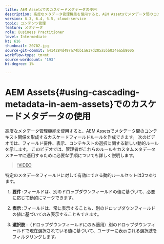 ```yaml
---
title: AEM Assetsでのカスケードメタデータの使用
description: 高度なメタデータ管理機能を使用すると、AEM Assetsでメタデータ間のコンテキスト関係を形成するカスケードフィールドルールを作成できます。 次のビデオでは、フィールド要件、表示、コンテキストの選択に関する新しい動的ルールを示します。 このビデオでは、管理者がこれらのルールをカスタムメタデータスキーマに適用するために必要な手順についても詳しく説明します。
version: 6.3, 6.4, 6.5, cloud-service
topic: コンテンツ管理
feature: メタデータ
role: Business Practitioner
level: Intermediate
kt: 616
thumbnail: 20702.jpg
source-git-commit: a414284d497a74bb1a617d205a5bb034ea5b8005
workflow-type: tm+mt
source-wordcount: '193'
ht-degree: 1%

---
```



# AEM Assets{#using-cascading-metadata-in-aem-assets}でのカスケードメタデータの使用

高度なメタデータ管理機能を使用すると、AEM Assetsでメタデータ間のコンテキスト関係を形成するカスケードフィールドルールを作成できます。 次のビデオでは、フィールド要件、表示、コンテキストの選択に関する新しい動的ルールを示します。 このビデオでは、管理者がこれらのルールをカスタムメタデータスキーマに適用するために必要な手順についても詳しく説明します。

>[!VIDEO](https://video.tv.adobe.com/v/20702/?quality=12&learn=on)

特定のメタデータフィールドに対して有効にできる動的ルールセットは3つあります。

1. **要件** :フィールドは、別のドロップダウンフィールドの値に基づいて、必要に応じて動的にマークできます。

2. **表示** :フィールドは、常に表示することも、別のドロップダウンフィールドの値に基づいてのみ表示することもできます。

3. **選択肢** :（ドロップダウンフィールドにのみ適用）別のドロップダウンフィールドで現在選択されている値に基づいて、ユーザーに表示される選択肢をフィルタリングします。
